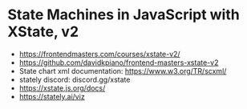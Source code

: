 # State Machines in JavaScript with XState, v2

* <https://frontendmasters.com/courses/xstate-v2/>
* <https://github.com/davidkpiano/frontend-masters-xstate-v2>
* State chart xml documentation: <https://www.w3.org/TR/scxml/>
* stately discord: discord.gg/xstate
* <https://xstate.js.org/docs/>
* <https://stately.ai/viz>